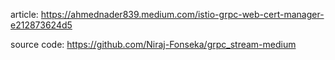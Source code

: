 article: https://ahmednader839.medium.com/istio-grpc-web-cert-manager-e212873624d5

source code: https://github.com/Niraj-Fonseka/grpc_stream-medium

